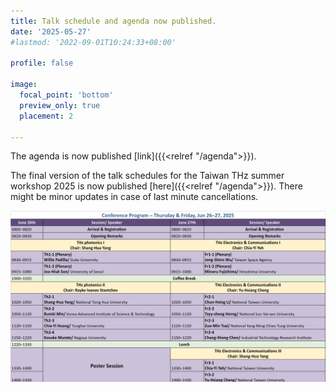 ```yaml
---
title: Talk schedule and agenda now published.
date: '2025-05-27'
#lastmod: '2022-09-01T10:24:33+08:00'

profile: false

image:
  focal_point: 'bottom'
  preview_only: true
  placement: 2

---
```


The agenda is now published [link]({{<relref "/agenda">}}).

<!--more-->

The final version of the talk schedules for the Taiwan THz summer workshop 2025 is now published [here]({{<relref "/agenda">}}). There might be minor updates in case of last minute cancellations.


<img src="./featured.png" alt="alt text" width="750"/>
<!-- ![THz research](./featured.png) -->
